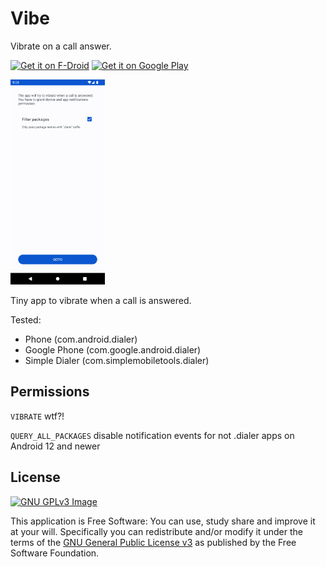 # Vibe

Vibrate on a call answer.

[<img
     src="https://fdroid.gitlab.io/artwork/badge/get-it-on.png"
     alt="Get it on F-Droid"
     height="80">](https://f-droid.org/packages/me.lucky.vibe/)
[<img 
      src="https://play.google.com/intl/en_us/badges/images/generic/en-play-badge.png" 
      alt="Get it on Google Play" 
      height="80">](https://play.google.com/store/apps/details?id=me.lucky.vibe)

<img 
     src="https://raw.githubusercontent.com/x13a/Vibe/main/fastlane/metadata/android/en-US/images/phoneScreenshots/1.png" 
     width="30%" 
     height="30%">

Tiny app to vibrate when a call is answered.

Tested:
- Phone (com.android.dialer)
- Google Phone (com.google.android.dialer)
- Simple Dialer (com.simplemobiletools.dialer)

## Permissions

`VIBRATE` wtf?!

`QUERY_ALL_PACKAGES` disable notification events for not .dialer apps on Android 12 and newer

## License
[![GNU GPLv3 Image](https://www.gnu.org/graphics/gplv3-127x51.png)](https://www.gnu.org/licenses/gpl-3.0.en.html)

This application is Free Software: You can use, study share and improve it at your will.
Specifically you can redistribute and/or modify it under the terms of the
[GNU General Public License v3](https://www.gnu.org/licenses/gpl.html) as published by the Free
Software Foundation.
